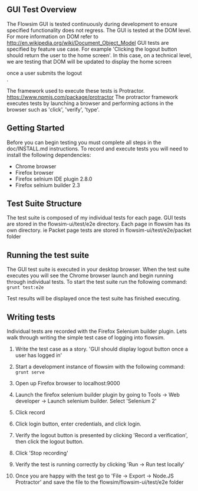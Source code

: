 GUI Test Overview 
-------------------
The Flowsim GUI is tested continuously during development to ensure 
specified functionality does not regress. The GUI is tested at the DOM
level. For more information on DOM refer to 
http://en.wikipedia.org/wiki/Document_Object_Model
GUI tests are specified by feature use case. For example 'Clicking the
logout button should return the user to the home screen'. In this case, on
a technical level, we are testing that DOM will be updated to display the 
home screen <div> once a user submits the logout <form>.

The framework used to execute these tests is Protractor. 
https://www.npmjs.com/package/protractor
The protractor framework executes tests by launching a browser and 
performing actions in the browser such as 'click', 'verify', 'type'.


Getting Started
---------------
Before you can begin testing you must complete all steps in the
doc/INSTALL.md instructions. To record and execute tests you will
need to install the following dependencies: 
- Chrome browser
- Firefox browser
- Firefox selnium IDE plugin 2.8.0
- Firefox selnium builder 2.3

Test Suite Structure
--------------------
The test suite is composed of my individual tests for each page.
GUI tests are stored in the flowsim-ui/test/e2e directory. Each page in
flowsim has its own directory. 
ie Packet page tests are stored in flowsim-ui/test/e2e/packet folder

Running the test suite
----------------------
The GUI test suite is executed in your desktop browser. When the test
suite executes you will see the Chrome browser launch and begin running
through individual tests. To start the test suite run the following
command: ```grunt test:e2e```

Test results will be displayed once the test suite has finished executing.

Writing tests
-------------
Individual tests are recorded with the Firefox Selenium builder plugin. Lets
walk through writing the simple test case of logging into flowsim.

1) Write the test case as a story. 'GUI should display logout button
once a user has logged in'

2) Start a development instance of flowsim with the following command: 
```grunt serve```

3) Open up Firefox browser to localhost:9000

4) Launch the firefox selenium builder plugin by going to 
Tools -> Web developer -> Launch selenium builder. Select 'Selenium 2'

5) Click record

6) Click login button, enter credentials, and click login.

7) Verify the logout button is presented by clicking 'Record a verification', 
then click the logout button.

8) Click 'Stop recording'

9) Verify the test is running correctly by clicking 'Run -> Run test locally'

10) Once you are happy with the test go to 
'File -> Export -> Node.JS Protractor' and save the file to the 
flowsim/flowsim-ui/test/e2e folder
